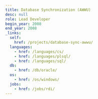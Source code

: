 ```yaml
---
title: Database Synchronization (AWWU)
desc: null
role: Lead Developer
begin_year: 2008
end_year: 2008
_links:
  self:
    href: /projects/database-sync-awwu/
  languages:
    - href: /languages/cs/
    - href: /languages/plsql/
    - href: /languages/sql/
  db:
    - href: /db/oracle/
  os:
    - href: /os/windows/
  jobs:
    - href: /jobs/rdi/
---
```

